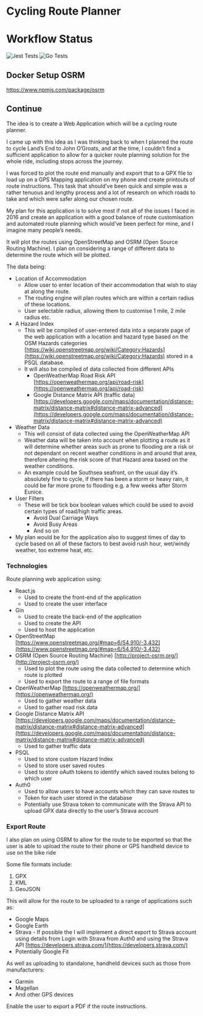 # Cycling Route Planner

# Workflow Status
![Jest Tests](https://github.com/jaketbailey/final-year-project/.github/workflows/jest.yml/badge.svg)
![Go Tests](https://github.com/jaketbailey/final-year-project/.github/workflows/go.yml/badge.svg)

## Docker Setup OSRM
https://www.npmjs.com/package/osrm


## Continue

The idea is to create a Web Application which will be a cycling route planner.

I came up with this idea as I was thinking back to when I planned the route to cycle Land’s End to John O’Groats, and at the time, I couldn’t find a sufficient application to allow for a quicker route planning solution for the whole ride, including stops across the journey.

I was forced to plot the route end manually and export that to a GPX file to load up on a GPS Mapping application on my phone and create printouts of route instructions. This task that should’ve been quick and simple was a rather tenuous and lengthy process and a lot of research on which roads to take and which were safer along our chosen route. 

My plan for this application is to solve most if not all of the issues I faced in 2016 and create an application with a good balance of route customisation and automated route planning which would’ve been perfect for mine, and I imagine many people’s needs.

It will plot the routes using OpenStreetMap and OSRM (Open Source Routing Machine). I plan on considering a range of different data to determine the route which will be plotted. 

The data being:

- Location of Accommodation
    - Allow user to enter location of their accommodation that wish to stay at along the route.
    - The routing engine will plan routes which are within a certain radius of these locations.
    - User selectable radius, allowing them to customise 1 mile, 2 mile radius etc.
- A Hazard Index
    - This will be compiled of user-entered data into a separate page of the web application with a location and hazard type based on the OSM Hazards categories [https://wiki.openstreetmap.org/wiki/Category:Hazards](https://wiki.openstreetmap.org/wiki/Category:Hazards) stored in a PSQL database.
    - It will also be compiled of data collected from different APIs
        - OpenWeatherMap Road Risk API [https://openweathermap.org/api/road-risk](https://openweathermap.org/api/road-risk)
        - Google Distance Matrix API (traffic data) [https://developers.google.com/maps/documentation/distance-matrix/distance-matrix#distance-matrix-advanced](https://developers.google.com/maps/documentation/distance-matrix/distance-matrix#distance-matrix-advanced)
- Weather Data
    - This will consist of data collected using the OpenWeatherMap API
    - Weather data will be taken into account when plotting a route as it will determine whether areas such as prone to flooding are a risk or not dependant on recent weather conditions in and around that area, therefore altering the risk score of that Hazard area based on the weather conditions.
    - An example could be Southsea seafront, on the usual day it’s absolutely fine to cycle, if there has been a storm or heavy rain, it could be far more prone to flooding e.g. a few weeks after Storm Eunice.
- User Filters
    - These will be tick box boolean values which could be used to avoid certain types of road/high traffic areas.
        - Avoid Dual Carriage Ways
        - Avoid Busy Areas
        - And so on
- My plan would be for the application also to suggest times of day to cycle based on all of these factors to best avoid rush hour, wet/windy weather, too extreme heat, etc.

### Technologies

Route planning web application using:

- React.js
    - Used to create the front-end of the application
    - Used to create the user interface
- Gin
    - Used to create the back-end of the application
    - Used to create the API
    - Used to host the application
- OpenStreetMap [https://www.openstreetmap.org/#map=6/54.910/-3.432](https://www.openstreetmap.org/#map=6/54.910/-3.432)
- OSRM (Open Source Routing Machine) [http://project-osrm.org/](http://project-osrm.org/)
    - Used to plot the route using the data collected to determine which route is plotted
    - Used to export the route to a range of file formats
- OpenWeatherMap [https://openweathermap.org/](https://openweathermap.org/)
    - Used to gather weather data
    - Used to gather road risk data
- Google Distance Matrix API [https://developers.google.com/maps/documentation/distance-matrix/distance-matrix#distance-matrix-advanced](https://developers.google.com/maps/documentation/distance-matrix/distance-matrix#distance-matrix-advanced)
    - Used to gather traffic data
- PSQL
    - Used to store custom Hazard Index
    - Used to store user saved routes
    - Used to store oAuth tokens to identify which saved routes belong to which user
- Auth0
    - Used to allow users to have accounts which they can save routes to
    - Token for each user stored in the database
    - Potentially use Strava token to communicate with the Strava API to upload GPX data directly to the user’s Strava account

### Export Route

I also plan on using OSRM to allow for the route to be exported so that the user is able to upload the route to their phone or GPS handheld device to use on the bike ride

Some file formats include:

1. GPX
2. KML
3. GeoJSON

This will allow for the route to be uploaded to a range of applications such as:

- Google Maps
- Google Earth
- Strava - If possible the  I will implement a direct export to Strava account using details from Login with Strava from Auth0 and using the Strava API [https://developers.strava.com/](https://developers.strava.com/)
- Potentially Google Fit

As well as uploading to standalone, handheld devices such as those from manufacturers:

- Garmin
- Magellan
- And other GPS devices

Enable the user to export a PDF if the route instructions.
